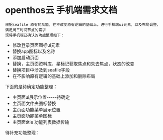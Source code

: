 # openthos云 手机端需求文档
    根据seafile 原有的功能，在不改变原有逻辑的基础上，进行手机端ui元素，以及布局调整，满足周三时间节点的需求
    现将手机端已确认的功能整理如下：
    
  - 修改登录页面图标ui元素
  - 替换app图标以及名称
  - 添加启动页面
  - 替换，主页面资料库，星标记获取焦点和失去焦点，状态的改变
  - 替换项目中涉及到seafile字段
  - 在不影响原有逻辑的基础上添加和删除布局
  
  下面的是待确定功能整理：
  - 主页面ui展示位置-----待确定
  - 主页面文件夹图标替换
  - 主页面功能菜单展示位置
  - 主页面功能菜单图标
  - 主页面title 功能列表数据传输
  
  待补充功能整理：
  
